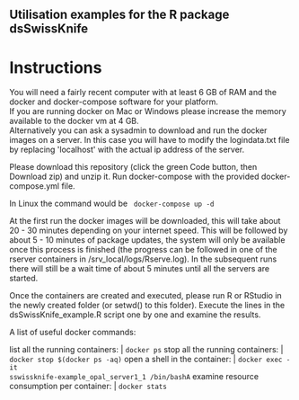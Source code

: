 ## Utilisation examples for the R package dsSwissKnife

# Instructions
You will need a fairly recent computer with at least 6 GB of RAM and the docker and docker-compose software for your platform.\
If you are running docker on Mac or Windows please increase the memory available to the docker vm at 4 GB.\
Alternatively you can ask a sysadmin to download and run the docker images on a server. In this case you will have to modify the logindata.txt file
by replacing 'localhost' with the actual ip address of the server.

Please download this repository (click the green Code button, then Download zip) and unzip it.
Run docker-compose with the provided docker-compose.yml file.

In Linux the command would be 
<code>
docker-compose up -d
</code>
  
At the first run the docker images will be downloaded, this will take about 20 - 30 minutes depending on your internet speed.
This will be followed by about 5 - 10  minutes of package updates, the system will only be available once this process is finished (the progress can be followed in one of the rserver containers in /srv_local/logs/Rserve.log). In the subsequent runs there will still be a wait time of about 5 minutes until all the servers are started.

Once the containers are created and executed, please run R or RStudio in the newly created folder (or setwd() to this folder).
Execute the lines in the dsSwissKnife_example.R script one by one and examine the results.

A list of useful docker commands:

list all the running containers:            | <code>docker ps</code>
stop all the running containers:            | <code>docker stop $(docker ps -aq)</code>
open a shell in the container:              | <code>docker exec -it sswissknife-example_opal_server1_1 /bin/bashA</code>
examine resource consumption per container: | <code>docker stats</code>



